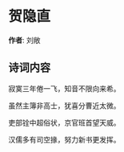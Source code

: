 # 贺隐直

**作者**: 刘敞

## 诗词内容

寂寞三年倦一飞，知音不限向来希。

虽然主簿非高士，犹喜分曹近太微。

吏部铨中超俗状，京官班首望天威。

汉儒多有司空掾，努力新书更发挥。

